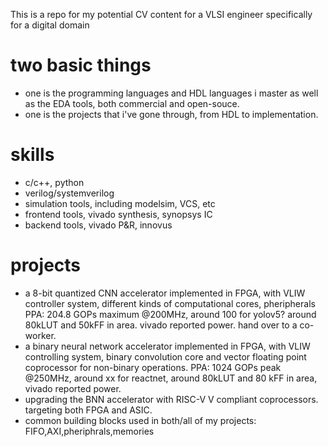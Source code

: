 This is a repo for my potential CV content for a VLSI engineer
specifically for a digital domain

# two basic things
- one is the programming languages and HDL languages i master
as well as the EDA tools, both commercial and open-souce.
- one is the projects that i've gone through, from HDL to implementation.

# skills
- c/c++, python
- verilog/systemverilog
- simulation tools, including modelsim, VCS, etc
- frontend tools, vivado synthesis, synopsys IC
- backend tools, vivado P&R, innovus


# projects
- a 8-bit quantized CNN accelerator implemented in FPGA, with VLIW controller system, different kinds of computational cores, pheripherals
PPA: 204.8 GOPs maximum @200MHz, around 100 for yolov5? around 80kLUT and 50kFF in area. vivado reported power. hand over to a co-worker.
- a binary neural network accelerator implemented in FPGA, with VLIW controlling system,
binary convolution core and vector floating point coprocessor for non-binary operations.
PPA: 1024 GOPs peak @250MHz, around xx for reactnet, around 80kLUT and 80 kFF in area, vivado reported power.
- upgrading the BNN accelerator with RISC-V V compliant coprocessors. targeting both FPGA and ASIC.
- common building blocks used in both/all of my projects: FIFO,AXI,pheriphrals,memories

